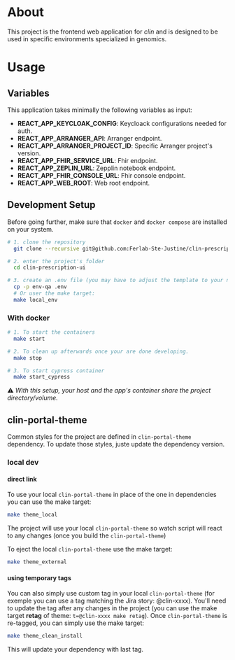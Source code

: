 # About
This project is the frontend web application for _clin_ and is designed to be used in specific environments specialized in genomics.


# Usage

## Variables

This application takes minimally the following variables as input:

- **REACT_APP_KEYCLOAK_CONFIG**: Keycloack configurations needed for auth.
- **REACT_APP_ARRANGER_API**: Arranger endpoint.
- **REACT_APP_ARRANGER_PROJECT_ID**: Specific Arranger project's version.
- **REACT_APP_FHIR_SERVICE_URL**: Fhir endpoint.
- **REACT_APP_ZEPLIN_URL**: Zepplin notebook endpoint.
- **REACT_APP_FHIR_CONSOLE_URL**: Fhir console endpoint.
- **REACT_APP_WEB_ROOT**: Web root endpoint.

## Development Setup

Before going further, make sure that ```docker``` and ```docker compose``` are installed on your system.

```bash
# 1. clone the repository
  git clone --recursive git@github.com:Ferlab-Ste-Justine/clin-prescription-ui.git

# 2. enter the project's folder
  cd clin-prescription-ui

# 3. create an .env file (you may have to adjust the template to your needs)
  cp -p env-qa .env
  # Or user the make target:
  make local_env
```
### With docker
```sh
# 1. To start the containers
  make start

# 2. To clean up afterwards once your are done developing.
  make stop

# 3. To start cypress container
  make start_cypress

```
:warning: _With this setup, your host and the app's container share the project directory/volume._

## clin-portal-theme
Common styles for the project are defined in ```clin-portal-theme``` dependency.
To update those styles, juste update the dependency version.

### local dev
#### direct link
To use your local ```clin-portal-theme``` in place of the one in dependencies you can use the make target:
```bash
make theme_local
```
The project will use your local ```clin-portal-theme``` so watch script will react to any changes (once you build the ```clin-portal-theme```)

To eject the local ```clin-portal-theme``` use the make target:
```bash
make theme_external
```

#### using temporary tags
You can also simply use custom tag in your local ```clin-portal-theme``` (for exemple you can use a tag matching the Jira story: @clin-xxxx).
You'll need to update the tag after any changes in the project (you can use the make target **retag** of theme: ```t=@clin-xxxx make retag```).
Once ```clin-portal-theme``` is re-tagged, you can simply use the make target:
 ```bash
make theme_clean_install
```
This will update your dependency with last tag.
